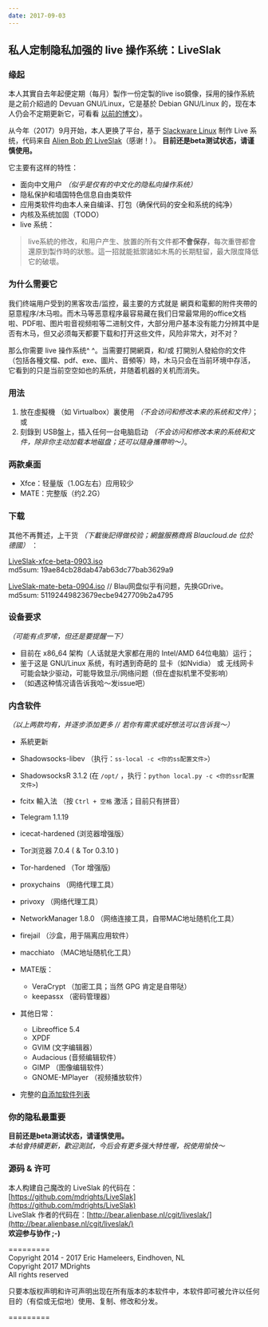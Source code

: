 ```yaml
---
date: 2017-09-03
---
```


## 私人定制隐私加强的 live 操作系统：LiveSlak


### 缘起
本人其實自去年起便定期（每月）製作一份定製的live iso鏡像，採用的操作系統是之前介紹過的 Devuan GNU/Linux，它是基於 Debian GNU/Linux 的，现在本人仍会不定期更新它，可看看 [以前的博文](https://mdrights.github.io/os-observe/posts/2017/08/Refracta-live.html)）。

从今年（2017）9月开始，本人更换了平台，基于 [Slackware Linux](http://slackware.com) 制作 Live 系统，代码来自 [Alien Bob 的 LiveSlak](http://www.slackware.com/~alien/liveslak/)（感谢！）。 **目前还是beta测试状态，请谨慎使用。**  

它主要有这样的特性：   

- 面向中文用户 _（似乎是仅有的中文化的隐私向操作系统）_    
- 隐私保护和墙国特色信息自由类软件
- 应用类软件均由本人亲自编译、打包（确保代码的安全和系统的纯净）
- 内核及系统加固（TODO）
- live 系统：

<!--more-->
> live系統的修改，和用户产生、放置的所有文件都**不會保存**，每次重啓都會還原到製作時的狀態。這一招就能抵禦諸如木馬的长期駐留，最大限度降低它的破壞。

### 为什么需要它
我们终端用户受到的黑客攻击/监控，最主要的方式就是 網頁和電郵的附件夾帶的惡意程序/木马啦。而木马等恶意程序最容易藏在我们日常最常用的office文档啦、PDF啦、图片啦音视频啦等二进制文件，大部分用户基本没有能力分辨其中是否有木马，但又必须每天都要下载和打开这些文件，风险非常大，对不对？

那么你需要 live 操作系统^ ^。当需要打開網頁，和/或 打開別人發給你的文件（包括各種文檔、pdf、exe、圖片、音頻等）時，木马只会在当前环境中存活，它看到的只是当前空空如也的系统，并随着机器的关机而消失。

### 用法
1. 放在虛擬機 （如 Virtualbox）裏使用 _（不会访问和修改本来的系统和文件）_；或 
2. 刻錄到 USB盤上，插入任何一台电脑启动 _（不会访问和修改本来的系统和文件，除非你主动加载本地磁盘；还可以隨身攜帶哟～）_。   

### 两款桌面
- Xfce：轻量版（1.0G左右）应用较少 
- MATE：完整版（约2.2G）

### 下载
其他不再贅述，上干货 _（下載後記得做校验；網盤服務商爲 Blaucloud.de 位於德國）_ ：

[LiveSlak-xfce-beta-0903.iso](https://mdrights.blaucloud.de/index.php/s/Nfkp9b3ROPbx9Nc)   
md5sum: 19ae84cb28dab47ab63dc77bab3629a9

[LiveSlak-mate-beta-0904.iso](https://drive.google.com/open?id=0BzDyGoE5b5SdbHpHT3FhMlllOUU)  // Blau网盘似乎有问题，先换GDrive。   
md5sum: 51192449823679ecbe9427709b2a4795


### 设备要求  
_（可能有点罗嗦，但还是要提醒一下）_   
- 目前在 x86_64 架构（人话就是大家都在用的 Intel/AMD 64位电脑）运行；
- 鉴于这是 GNU/Linux 系统，有时遇到奇葩的 显卡（如Nvidia） 或 无线网卡 可能会缺少驱动，可能导致显示/网络问题（但在虚拟机里不受影响）
- （如遇这种情况请告诉我哈～发issue吧）   


### 内含软件
_（以上两款均有，并逐步添加更多 // 若你有需求或好想法可以告诉我～）_
- 系統更新
- Shadowsocks-libev （执行：`ss-local -c <你的ss配置文件>`）
- ShadowsocksR 3.1.2 (在 `/opt/` ，执行：`python local.py -c <你的ssr配置文件>`)
- fcitx 輸入法 （按 `Ctrl + 空格` 激活；目前只有拼音）
- Telegram 1.1.19
- icecat-hardened (浏览器增强版）
- Tor浏览器 7.0.4 ( & Tor 0.3.10 )
- Tor-hardened （Tor 增强版)
- proxychains （网络代理工具）
- privoxy （网络代理工具）
- NetworkManager 1.8.0 （网络连接工具，自带MAC地址随机化工具） 
- firejail （沙盒，用于隔离应用软件）
- macchiato （MAC地址随机化工具）

- MATE版：
    - VeraCrypt （加密工具；当然 GPG 肯定是自带哒）
    - keepassx （密码管理器）

- 其他日常：
    - Libreoffice 5.4
    - XPDF
    - GVIM (文字编辑器）
    - Audacious (音频编辑软件）
    - GIMP （图像编辑软件）
    - GNOME-MPlayer （视频播放软件）

- 完整的[自添加软件列表](https://github.com/mdrights/LiveSlak/blob/mdrights/pkglists/mdrights.lst)


### 你的隐私最重要
**目前还是beta测试状态，请谨慎使用。**  
_本帖會持續更新，歡迎測試，今后会有更多强大特性喔，祝使用愉快～_   

### 源码 & 许可
本人构建自己魔改的 LiveSlak 的代码在：[https://github.com/mdrights/LiveSlak](https://github.com/mdrights/LiveSlak)  
LiveSlak 作者的代码在：[http://bear.alienbase.nl/cgit/liveslak/](http://bear.alienbase.nl/cgit/liveslak/)  
**欢迎参与协作 ;-)**


=========  
Copyright 2014 - 2017 Eric Hameleers, Eindhoven, NL   
Copyright 2017 MDrights <mdrights at tutanota dot de>   
All rights reserved  

只要本版权声明和许可声明出现在所有版本的本软件中，本软件即可被允许以任何目的（有偿或无偿地）使用、复制、修改和分发。

=========

